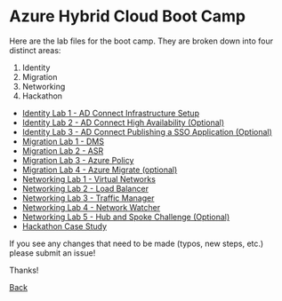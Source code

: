 # Azure Hybrid Cloud Boot Camp

Here are the lab files for the  boot camp.  They are broken down into four distinct areas:

1. Identity
2. Migration
3. Networking
4. Hackathon

- [Identity Lab 1 - AD Connect Infrastructure Setup](01_HybridCloud_IdentityLab01_ADConnect.md)
- [Identity Lab 2 - AD Connect High Availability (Optional)](https://github.com/one-commercial-partner/OCPScale/blob/master/docs/Azure/BootCamps/HybridCloud/01_HybridCloud_IdentityLab02_ADConnectOptionalFeatures.md)
- [Identity Lab 3 - AD Connect Publishing a SSO Application (Optional)](https://github.com/one-commercial-partner/OCPScale/blob/master/docs/Azure/BootCamps/HybridCloud/01_HybridCloud_IdentityLab03_SSOApp(Optional).md)
- [Migration Lab 1 - DMS](02_HybridCloud_Migration_Lab01_DMS.md)
- [Migration Lab 2 - ASR](02_HybridCloud_Migration_Lab02_ASR.md)
- [Migration Lab 3 - Azure Policy](02_HybridCloud_Migration_Lab03_AzurePolicy.md)
- [Migration Lab 4 - Azure Migrate (optional)](02_HybridCloud_Migration_Lab04_AzureMigrate.md)
- [Networking Lab 1 - Virtual Networks](03_HybridCloud_Networking_Lab02_LoadBalancer.md)
- [Networking Lab 2 - Load Balancer](03_HybridCloud_Networking_Lab01_VirtualNetworks.md)
- [Networking Lab 3 - Traffic Manager](03_HybridCloud_Networking_Lab03_TrafficManager.md)
- [Networking Lab 4 - Network Watcher](03_HybridCloud_Networking_Lab04_NetworkWatcher.md)
- [Networking Lab 5 - Hub and Spoke Challenge (Optional)](03_HybridCloud_Networking_Lab05_HubSpokeChallenge.md)
- [Hackathon Case Study](04_Hybrid_Cloud_Hackathon_CaseStudy.md)

If you see any changes that need to be made (typos, new steps, etc.) please submit an issue!

Thanks!

[Back](../)
